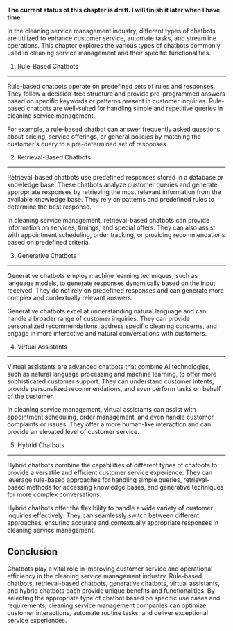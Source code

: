 **The current status of this chapter is draft. I will finish it later when I have time**

In the cleaning service management industry, different types of chatbots are utilized to enhance customer service, automate tasks, and streamline operations. This chapter explores the various types of chatbots commonly used in cleaning service management and their specific functionalities.

1. Rule-Based Chatbots
----------------------

Rule-based chatbots operate on predefined sets of rules and responses. They follow a decision-tree structure and provide pre-programmed answers based on specific keywords or patterns present in customer inquiries. Rule-based chatbots are well-suited for handling simple and repetitive queries in cleaning service management.

For example, a rule-based chatbot can answer frequently asked questions about pricing, service offerings, or general policies by matching the customer's query to a pre-determined set of responses.

2. Retrieval-Based Chatbots
---------------------------

Retrieval-based chatbots use predefined responses stored in a database or knowledge base. These chatbots analyze customer queries and generate appropriate responses by retrieving the most relevant information from the available knowledge base. They rely on patterns and predefined rules to determine the best response.

In cleaning service management, retrieval-based chatbots can provide information on services, timings, and special offers. They can also assist with appointment scheduling, order tracking, or providing recommendations based on predefined criteria.

3. Generative Chatbots
----------------------

Generative chatbots employ machine learning techniques, such as language models, to generate responses dynamically based on the input received. They do not rely on predefined responses and can generate more complex and contextually relevant answers.

Generative chatbots excel at understanding natural language and can handle a broader range of customer inquiries. They can provide personalized recommendations, address specific cleaning concerns, and engage in more interactive and natural conversations with customers.

4. Virtual Assistants
---------------------

Virtual assistants are advanced chatbots that combine AI technologies, such as natural language processing and machine learning, to offer more sophisticated customer support. They can understand customer intents, provide personalized recommendations, and even perform tasks on behalf of the customer.

In cleaning service management, virtual assistants can assist with appointment scheduling, order management, and even handle customer complaints or issues. They offer a more human-like interaction and can provide an elevated level of customer service.

5. Hybrid Chatbots
------------------

Hybrid chatbots combine the capabilities of different types of chatbots to provide a versatile and efficient customer service experience. They can leverage rule-based approaches for handling simple queries, retrieval-based methods for accessing knowledge bases, and generative techniques for more complex conversations.

Hybrid chatbots offer the flexibility to handle a wide variety of customer inquiries effectively. They can seamlessly switch between different approaches, ensuring accurate and contextually appropriate responses in cleaning service management.

Conclusion
----------

Chatbots play a vital role in improving customer service and operational efficiency in the cleaning service management industry. Rule-based chatbots, retrieval-based chatbots, generative chatbots, virtual assistants, and hybrid chatbots each provide unique benefits and functionalities. By selecting the appropriate type of chatbot based on specific use cases and requirements, cleaning service management companies can optimize customer interactions, automate routine tasks, and deliver exceptional service experiences.
